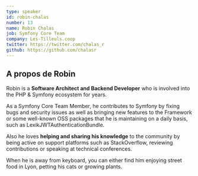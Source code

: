 ```yaml
---
type: speaker
id: robin-chalas
number: 13
name: Robin Chalas
job: Symfony Core Team
company: Les-Tilleuls.coop
twitter: https://twitter.com/chalas_r
github: https://github.com/chalasr
---
```


## A propos de Robin

Robin is a **Software Architect and Backend Developer** who is involved into the PHP & Symfony ecosystem for years.

As a Symfony Core Team Member, he contributes to Symfony by fixing bugs and security issues as well as bringing new features to the Framework or some well-known OSS packages that he is maintaining on a daily basis, such as LexikJWTAuthenticationBundle.

Also he loves **helping and sharing his knowledge** to the community by being active on support platforms such as StackOverflow, reviewing contributions or speaking at technical conferences.

When he is away from keyboard, you can either find him enjoying street food in Lyon, petting his cats or growing plants.
